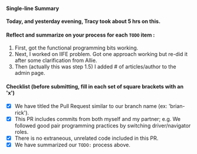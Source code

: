 #### Single-line Summary
**Today, and yesterday evening, Tracy took about 5 hrs on this.**

#### Reflect and summarize on your process for each `TODO` item :  
  1. First, got the functional programming bits working.
  2. Next, I worked on IIFE problem. Got one approach working but re-did it after some clarification from Allie.
  3. Then (actually this was step 1.5) I added # of articles/author to the admin page.

#### Checklist (before submitting, fill in each set of square brackets with an 'x')
- [X] We have titled the Pull Request similar to our branch name (ex: 'brian-rick'). 
- [X] This PR includes commits from both myself and my partner; e.g. We followed good pair programming practices by switching driver/navigator roles.
- [X] There is no extraneous, unrelated code included in this PR.
- [X] We have summarized our `TODO:` process above.